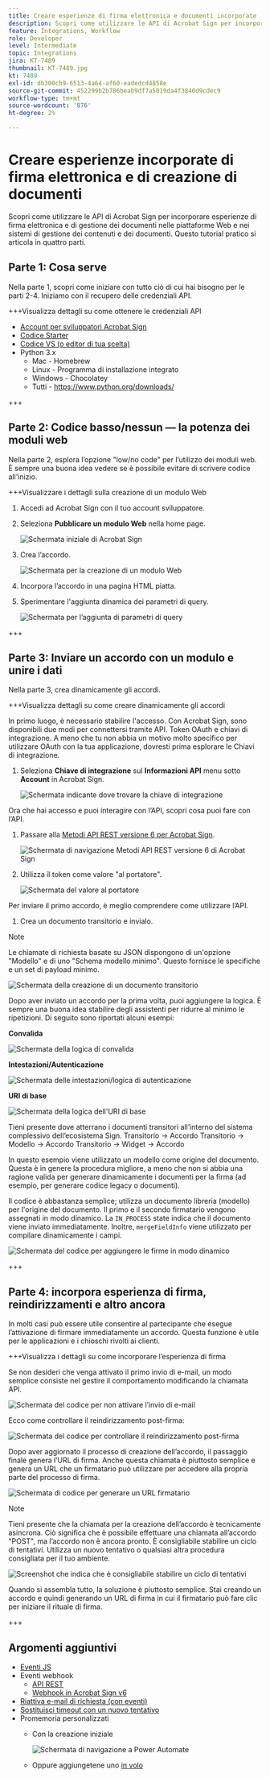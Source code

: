 ```yaml
---
title: Creare esperienze di firma elettronica e documenti incorporate
description: Scopri come utilizzare le API di Acrobat Sign per incorporare esperienze di firma elettronica e di gestione dei documenti in piattaforme Web e sistemi di gestione di contenuti e documenti
feature: Integrations, Workflow
role: Developer
level: Intermediate
topic: Integrations
jira: KT-7489
thumbnail: KT-7489.jpg
kt: 7489
exl-id: db300cb9-6513-4a64-af60-eadedcd4858e
source-git-commit: 452299b2b786beab9df7a5019da4f3840d9cdec9
workflow-type: tm+mt
source-wordcount: '876'
ht-degree: 2%

---
```


# Creare esperienze incorporate di firma elettronica e di creazione di documenti

Scopri come utilizzare le API di Acrobat Sign per incorporare esperienze di firma elettronica e di gestione dei documenti nelle piattaforme Web e nei sistemi di gestione dei contenuti e dei documenti. Questo tutorial pratico si articola in quattro parti.

## Parte 1: Cosa serve

Nella parte 1, scopri come iniziare con tutto ciò di cui hai bisogno per le parti 2-4. Iniziamo con il recupero delle credenziali API.

+++Visualizza dettagli su come ottenere le credenziali API

* [Account per sviluppatori Acrobat Sign](https://acrobat.adobe.com/it/it/sign/developer-form.html)
* [Codice Starter](https://github.com/benvanderberg/adobe-sign-api-tutorial)
* [Codice VS (o editor di tua scelta)](https://code.visualstudio.com)
* Python 3.x
   * Mac - Homebrew
   * Linux - Programma di installazione integrato
   * Windows - Chocolatey
   * Tutti - https://www.python.org/downloads/

+++

## Parte 2: Codice basso/nessun — la potenza dei moduli web

Nella parte 2, esplora l’opzione &quot;low/no code&quot; per l’utilizzo dei moduli web. È sempre una buona idea vedere se è possibile evitare di scrivere codice all&#39;inizio.

+++Visualizzare i dettagli sulla creazione di un modulo Web

1. Accedi ad Acrobat Sign con il tuo account sviluppatore.

1. Seleziona **Pubblicare un modulo Web** nella home page.

   ![Schermata iniziale di Acrobat Sign](assets/embeddedesignature/embed_1.png)

1. Crea l’accordo.

   ![Schermata per la creazione di un modulo Web](assets/embeddedesignature/embed_2.png)

1. Incorpora l’accordo in una pagina HTML piatta.

1. Sperimentare l&#39;aggiunta dinamica dei parametri di query.

   ![Schermata per l’aggiunta di parametri di query](assets/embeddedesignature/embed_3.png)

+++

## Parte 3: Inviare un accordo con un modulo e unire i dati

Nella parte 3, crea dinamicamente gli accordi.

+++Visualizza dettagli su come creare dinamicamente gli accordi

In primo luogo, è necessario stabilire l&#39;accesso. Con Acrobat Sign, sono disponibili due modi per connettersi tramite API. Token OAuth e chiavi di integrazione. A meno che tu non abbia un motivo molto specifico per utilizzare OAuth con la tua applicazione, dovresti prima esplorare le Chiavi di integrazione.

1. Seleziona **Chiave di integrazione** sul **Informazioni API** menu sotto **Account** in Acrobat Sign.

   ![Schermata indicante dove trovare la chiave di integrazione](assets/embeddedesignature/embed_4.png)

Ora che hai accesso e puoi interagire con l’API, scopri cosa puoi fare con l’API.

1. Passare alla [Metodi API REST versione 6 per Acrobat Sign](http://adobesign.com/public/docs/restapi/v6).

   ![Schermata di navigazione Metodi API REST versione 6 di Acrobat Sign](assets/embeddedesignature/embed_5.png)

1. Utilizza il token come valore &quot;al portatore&quot;.

   ![Schermata del valore al portatore](assets/embeddedesignature/embed_6.png)

Per inviare il primo accordo, è meglio comprendere come utilizzare l’API.

1. Crea un documento transitorio e invialo.

>[!NOTE]
>
>Le chiamate di richiesta basate su JSON dispongono di un&#39;opzione &quot;Modello&quot; e di uno &quot;Schema modello minimo&quot;. Questo fornisce le specifiche e un set di payload minimo.

![Schermata della creazione di un documento transitorio](assets/embeddedesignature/embed_7.png)

Dopo aver inviato un accordo per la prima volta, puoi aggiungere la logica. È sempre una buona idea stabilire degli assistenti per ridurre al minimo le ripetizioni. Di seguito sono riportati alcuni esempi:

**Convalida**

![Schermata della logica di convalida](assets/embeddedesignature/embed_8.png)

**Intestazioni/Autenticazione**

![Schermata delle intestazioni/logica di autenticazione](assets/embeddedesignature/embed_9.png)

**URI di base**

![Schermata della logica dell&#39;URI di base](assets/embeddedesignature/embed_10.png)

Tieni presente dove atterrano i documenti transitori all’interno del sistema complessivo dell’ecosistema Sign.
Transitorio -> Accordo Transitorio -> Modello -> Accordo Transitorio -> Widget -> Accordo

In questo esempio viene utilizzato un modello come origine del documento. Questa è in genere la procedura migliore, a meno che non si abbia una ragione valida per generare dinamicamente i documenti per la firma (ad esempio, per generare codice legacy o documenti).

Il codice è abbastanza semplice; utilizza un documento libreria (modello) per l&#39;origine del documento. Il primo e il secondo firmatario vengono assegnati in modo dinamico. La `IN_PROCESS` state indica che il documento viene inviato immediatamente. Inoltre, `mergeFieldInfo` viene utilizzato per compilare dinamicamente i campi.

![Schermata del codice per aggiungere le firme in modo dinamico](assets/embeddedesignature/embed_11.png)

+++

## Parte 4: incorpora esperienza di firma, reindirizzamenti e altro ancora

In molti casi può essere utile consentire al partecipante che esegue l’attivazione di firmare immediatamente un accordo. Questa funzione è utile per le applicazioni e i chioschi rivolti ai clienti.

+++Visualizza i dettagli su come incorporare l’esperienza di firma

Se non desideri che venga attivato il primo invio di e-mail, un modo semplice consiste nel gestire il comportamento modificando la chiamata API.

![Schermata del codice per non attivare l’invio di e-mail](assets/embeddedesignature/embed_12.png)

Ecco come controllare il reindirizzamento post-firma:

![Schermata del codice per controllare il reindirizzamento post-firma](assets/embeddedesignature/embed_13.png)

Dopo aver aggiornato il processo di creazione dell’accordo, il passaggio finale genera l’URL di firma. Anche questa chiamata è piuttosto semplice e genera un URL che un firmatario può utilizzare per accedere alla propria parte del processo di firma.

![Schermata di codice per generare un URL firmatario](assets/embeddedesignature/embed_14.png)

>[!NOTE]
>
>Tieni presente che la chiamata per la creazione dell’accordo è tecnicamente asincrona. Ciò significa che è possibile effettuare una chiamata all’accordo &quot;POST&quot;, ma l’accordo non è ancora pronto. È consigliabile stabilire un ciclo di tentativi. Utilizza un nuovo tentativo o qualsiasi altra procedura consigliata per il tuo ambiente.

![Screenshot che indica che è consigliabile stabilire un ciclo di tentativi](assets/embeddedesignature/embed_15.png)

Quando si assembla tutto, la soluzione è piuttosto semplice. Stai creando un accordo e quindi generando un URL di firma in cui il firmatario può fare clic per iniziare il rituale di firma.

+++

## Argomenti aggiuntivi

* [Eventi JS](https://www.adobe.io/apis/documentcloud/sign/docs.html#!adobedocs/adobe-sign/master/events.md)
* Eventi webhook
   * [API REST](https://sign-acs.na1.echosign.com/public/docs/restapi/v6#!/webhooks/createWebhook)
   * [Webhook in Acrobat Sign v6](https://www.adobe.io/apis/documentcloud/sign/docs.html#!adobedocs/adobe-sign/master/webhooks.md)
* [Riattiva e-mail di richiesta (con eventi)](https://sign-acs.na1.echosign.com/public/docs/restapi/v6#!/agreements/updateAgreement)
* [Sostituisci timeout con un nuovo tentativo](https://stackoverflow.com/questions/23267409/how-to-implement-retry-mechanism-into-python-requests-library)
* Promemoria personalizzati
   * Con la creazione iniziale

     ![Schermata di navigazione a Power Automate](assets/embeddedesignature/embed_16.png)

   * Oppure aggiungetene uno [in volo](https://sign-acs.na1.echosign.com/public/docs/restapi/v6#!/agreements/createReminderOnParticipant)
